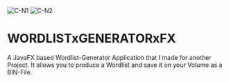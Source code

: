 ![C-N1](https://user-images.githubusercontent.com/83019866/119273554-bad33c80-bc0b-11eb-9855-1722b5022e11.png)
![C-N2](https://user-images.githubusercontent.com/83019866/119273557-bc046980-bc0b-11eb-959a-d62be24475d6.png)

# WORDLISTxGENERATORxFX

A JavaFX based Wordlist-Generator Application that I made for another Project. It allows you to produce a Wordlist and save it on your Volume as a BIN-File.
